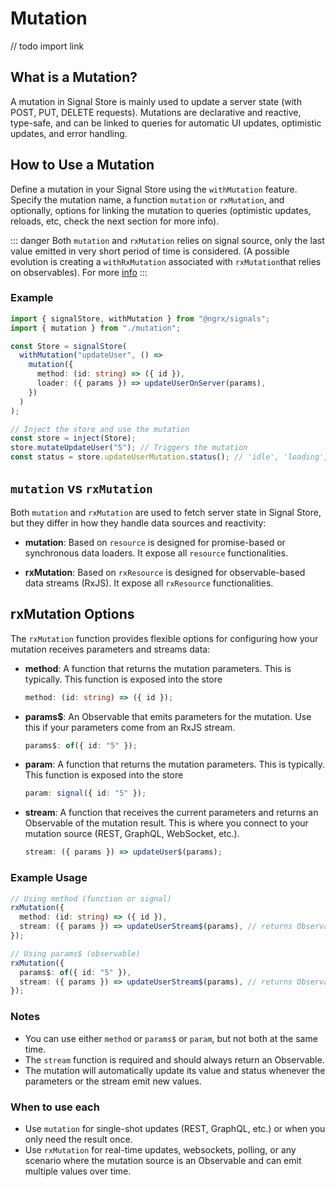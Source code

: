 # Mutation

// todo import link

## What is a Mutation?

A mutation in Signal Store is mainly used to update a server state (with POST, PUT, DELETE requests). Mutations are declarative and reactive, type-safe, and can be linked to queries for automatic UI updates, optimistic updates, and error handling.

## How to Use a Mutation

Define a mutation in your Signal Store using the `withMutation` feature. Specify the mutation name, a function `mutation` or `rxMutation`, and optionally, options for linking the mutation to queries (optimistic updates, reloads, etc, check the next section for more info).

::: danger
Both `mutation` and `rxMutation` relies on signal source, only the last value emitted in very short period of time is considered. (A possible evolution is creating a `withRxMutation` associated with `rxMutation`that relies on observables).
For more [info](https://dev.to/lcsga/les-signals-angular-ne-remplacent-pas-les-observables-push-vs-pull-4jk1https://dev.to/lcsga/les-signals-angular-ne-remplacent-pas-les-observables-push-vs-pull-4jk1)
:::

### Example

```typescript
import { signalStore, withMutation } from "@ngrx/signals";
import { mutation } from "./mutation";

const Store = signalStore(
  withMutation("updateUser", () =>
    mutation({
      method: (id: string) => ({ id }),
      loader: ({ params }) => updateUserOnServer(params),
    })
  )
);

// Inject the store and use the mutation
const store = inject(Store);
store.mutateUpdateUser("5"); // Triggers the mutation
const status = store.updateUserMutation.status(); // 'idle', 'loading', 'resolved', 'error'
```

## `mutation` vs `rxMutation`

Both `mutation` and `rxMutation` are used to fetch server state in Signal Store, but they differ in how they handle data sources and reactivity:

- **mutation**: Based on `resource` is designed for promise-based or synchronous data loaders. It expose all `resource` functionalities.

- **rxMutation**: Based on `rxResource` is designed for observable-based data streams (RxJS). It expose all `rxResource` functionalities.

## rxMutation Options

The `rxMutation` function provides flexible options for configuring how your mutation receives parameters and streams data:

- **method**: A function that returns the mutation parameters. This is typically. This function is exposed into the store

  ```typescript
  method: (id: string) => ({ id });
  ```

- **params$**: An Observable that emits parameters for the mutation. Use this if your parameters come from an RxJS stream.

  ```typescript
  params$: of({ id: "5" });
  ```

- **param**: A function that returns the mutation parameters. This is typically. This function is exposed into the store

  ```typescript
  param: signal({ id: "5" });
  ```

- **stream**: A function that receives the current parameters and returns an Observable of the mutation result. This is where you connect to your mutation source (REST, GraphQL, WebSocket, etc.).
  ```typescript
  stream: ({ params }) => updateUser$(params);
  ```

### Example Usage

```typescript
// Using method (function or signal)
rxMutation({
  method: (id: string) => ({ id }),
  stream: ({ params }) => updateUserStream$(params), // returns Observable<User>
});

// Using params$ (observable)
rxMutation({
  params$: of({ id: "5" }),
  stream: ({ params }) => updateUserStream$(params), // returns Observable<User>
});
```

### Notes

- You can use either `method` or `params$` or `param`, but not both at the same time.
- The `stream` function is required and should always return an Observable.
- The mutation will automatically update its value and status whenever the parameters or the stream emit new values.

### When to use each

- Use `mutation` for single-shot updates (REST, GraphQL, etc.) or when you only need the result once.
- Use `rxMutation` for real-time updates, websockets, polling, or any scenario where the mutation source is an Observable and can emit multiple values over time.
